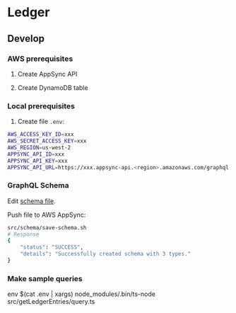 # Ledger

## Develop

### AWS prerequisites

1. Create AppSync API

2. Create DynamoDB table

### Local prerequisites

1. Create file `.env`:

```bash
AWS_ACCESS_KEY_ID=xxx
AWS_SECRET_ACCESS_KEY=xxx
AWS_REGION=us-west-2
APPSYNC_API_ID=xxx
APPSYNC_API_KEY=xxx
APPSYNC_API_URL=https://xxx.appsync-api.<region>.amazonaws.com/graphql
```

### GraphQL Schema

Edit [schema file](./schema.graphql).

Push file to AWS AppSync:

```bash
src/schema/save-schema.sh
# Response
{
    "status": "SUCCESS",
    "details": "Successfully created schema with 3 types."
}
```

### Make sample queries

env $(cat .env | xargs) node_modules/.bin/ts-node src/getLedgerEntries/query.ts
